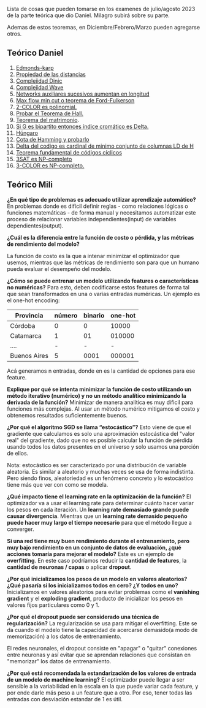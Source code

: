 Lista de cosas que pueden tomarse en los examenes de julio/agosto 2023 de la parte teórica que dio Daniel. Milagro subirá sobre su parte.

Ademas de estos teoremas, en Diciembre/Febrero/Marzo pueden agregarse otros.

## Teórico Daniel
1. [Edmonds-karp](./Demostraciones/comp-ek.md)
2. [Propiedad de las distancias](./Demostraciones/Propiedad-de-las-distancias.md)
3. [Complejidad Dinic](./Demostraciones/complejidad-de-dinic.md)
4.  [Complejidad Wave](./Demostraciones/comp-wave.md)
5. [Networks auxiliares sucesivos aumentan en longitud](./Demostraciones/Networks-auxiliares-aumentan.md)
6.  [Max flow min cut o teorema de Ford-Fulkerson](./Demostraciones/max-flow-min-cut.md)
7. [2-COLOR es polinomial.](./Demostraciones/2color-polinomial.md)
8. [Probar el Teorema de Hall.](./Demostraciones/teorema-hall.md)
9. [Teorema del matrimonio](./Demostraciones/teorema-matrimonio.md).
10. [Si G es bipartito entonces índice cromático es Delta.](./Demostraciones/teorema-indice-cromatico.md)
11. [Húngaro](./Demostraciones/comp-hungaro.md)
12. [Cota de Hamming y probarlo](./Demostraciones/cota-hamming.md)
13. [Delta del codigo es cardinal de minimo conjunto de columnas LD de H](./Demostraciones/delta-columnas-h.md)
14. [Teorema fundamental de códigos cíclicos](./Demostraciones/teorema-ciclicos.md)
15. [3SAT es NP-completo](./Demostraciones/3SAT-np-completo.md)
16. [3-COLOR es NP-completo.](./Demostraciones/3color-np-completo.md)

## Teórico Mili

**¿En qué tipo de problemas es adecuado utilizar aprendizaje automático?**
En problemas donde es difícil definir reglas - como relaciones lógicas o funciones matemáticas - de forma manual y necesitamos automatizar este proceso de relacionar variables independientes(input) de variables dependientes(output).

**¿Cuál es la diferencia entre la función de costo o pérdida, y las métricas de rendimiento del modelo?**

La función de costo es la que a intenar minimizar el optimizador que usemos, mientras que las métricas de rendimiento son para que un humano pueda evaluar el desempeño del modelo.

**¿Cómo se puede entrenar un modelo utilizando features o características no numéricas?**
Para esto, deben codificarse estos features de forma tal que sean transformados en una o varias entradas numéricas. Un ejemplo es el one-hot encoding:

| Provincia    | número | binario | one-hot |
| ------------ | ------ | ------- | ------- |
| Córdoba      | 0      | 0       | 10000   |
| Catamarca    | 1      | 01      | 010000  |
| ....         | -      | -       | -       |
| Buenos Aires | 5      | 0001    | 000001  |

Acá generamos n entradas, donde en es la cantidad de opciones para ese feature.

**Explique por qué se intenta minimizar la función de costo utilizando un método iterativo (numérico) y no un método analítico minimizando la derivada de la función?**
Minimizar de manera analítica es muy dificil para funciones más complejas. Al usar un método numérico mitigamos el costo y obtenemos resultados suficientemente buenos.

**¿Por qué el algoritmo SGD se llama “estocástico”?**
Esto viene de que el gradiente que calculamos es solo una aproximación estocástica del "valor real" del gradiente, dado que no es posible calcular la función de pérdida usando todos los datos presentes en el universo y solo usamos una porción de ellos.

Nota: estocástico es ser caracterizado por una distribución de variable aleatoria. Es similar a aleatorio y muchas veces se usa de forma indistinta. Pero siendo finos, aleatoriedad es un fenómeno concreto y lo estocástico tiene más que ver con como se modela.

**¿Qué impacto tiene el learning rate en la optimización de la función?**
El optimizador va a usar el learning rate para determinar cuánto hacer variar los pesos en cada iteración. Un **learning rate demasiado grande puede causar divergencia**. Mientras que un **learning rate demasido pequeño puede hacer muy largo el tiempo necesario** para que el método llegue a converger.

**Si una red tiene muy buen rendimiento durante el entrenamiento, pero muy bajo rendimiento en un conjunto de datos de evaluación, ¿qué acciones tomaría para mejorar el modelo?**
Este es un ejemplo de **overfitting**. En este caso podríamos reducir la **cantidad de features**, la **cantidad de neuronas / capas** o aplicar **dropout**.

**¿Por qué inicializamos los pesos de un modelo en valores aleatorios? ¿Qué pasaría si los inicializamos todos en cero? ¿Y todos en uno?**
Inicializamos en valores aleatorios para evitar problemas como el **vanishing gradient** y el **exploding gradient**, producto de inicializar los pesos en valores fijos particulares como 0 y 1.

**¿Por qué el dropout puede ser considerado una técnica de regularización?**
La regularización se usa para mitigar el overfitting. Este se da cuando el modelo tiene la capacidad de acercarse demasido(a modo de memorización) a los datos de entrenamiento.

El redes neuronales, el dropout consiste en "apagar" o "quitar" conexiones entre neuronas y así evitar que se aprendan relaciones que consistan en "memorizar" los datos de entrenamiento.

**¿Por qué está recomendada la estandarización de los valores de entrada de un modelo de machine learning?**
El optimizador puede llegar a ser sensible a la variabilidad en la escala en la que puede variar cada feature, y por ende darle más peso a un feature que a otro. Por eso, tener todas las entradas con desviación estandar de 1 es útil.